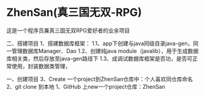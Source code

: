 # ZhenSan(真三国无双-RPG)
这是一个程序员兼真三国无双RPG爱好者的业余项目

二、搭建项目
1、搭建数据库框架：
    1.1、app下创建与java同级目录java-gen，同一管理数据库Manager、Dao
    1.2、创建纯java module（javalib），用于生成数据库相关类，然后存放至java-gen路径下
    1.3、成调试数据库框架是否功，是否可正常使用，封装数据类管理，

一、创建项目
3、Create 一个project到ZhenSan仓库中：个人喜欢同仓库命名
2、git clone 到本地
1、GitHub 上new一个project仓库：ZhenSan


